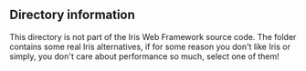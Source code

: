 ## Directory information

This directory is not part of the Iris Web Framework source code.
The folder contains some real Iris alternatives, if for some reason you don't like Iris or simply, you don't care about performance so much, select one of them!